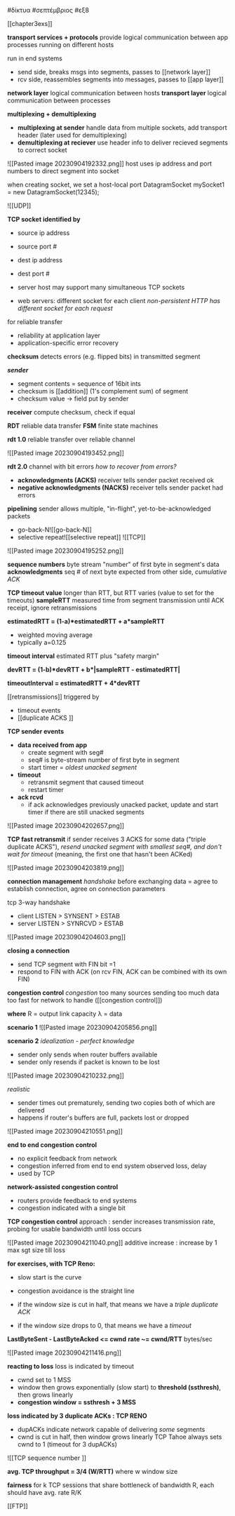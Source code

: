 #δίκτυα #σεπτέμβριος #εξ8

[[chapter3exs]]

**transport services + protocols**
provide logical communication between app processes running on different hosts

run in end systems
- send side, breaks msgs into segments, passes to [[network layer]]
- rcv side, reassembles segments into messages, passes to [[app layer]]

**network layer** logical communication between hosts
**transport layer** logical communication between processes

**multiplexing + demultiplexing**
- **multiplexing at sender** handle data from multiple sockets, add transport header (later used for demultiplexing)
- **demultiplexing at reciever** use header info to deliver recieved segments to correct socket

![[Pasted image 20230904192332.png]]
host uses ip address and port numbers to direct segment into socket

when creating socket, we set a host-local port 
	DatagramSocket mySocket1 = new DatagramSocket(12345);
	
![[UDP]]

**TCP socket identified by**
- source ip address
- source port # 
- dest ip address
- dest port #

- server host may support many simultaneous TCP sockets
- web servers: different socket for each client 
	*non-persistent HTTP has different socket for each request*

for reliable transfer
- reliability at application layer
- application-specific error recovery

**checksum** detects errors (e.g. flipped bits) in transmitted segment

***sender***
- segment contents = sequence of 16bit ints
- checksum is [[addition]] (1's complement sum) of segment 
- checksum value -> field put by sender

**receiver** compute checksum, check if equal

**RDT** reliable data transfer
**FSM** finite state machines

**rdt 1.0** reliable transfer over reliable channel

![[Pasted image 20230904193452.png]]

**rdt 2.0** channel with bit errors 
*how to recover from errors?* 
- **acknowledgments (ACKS)** receiver tells sender packet received ok
- **negative acknowledgments (NACKS)** receiver tells sender packet had errors


**pipelining**
sender allows multiple, "in-flight", yet-to-be-acknowledged packets 
- go-back-N![[go-back-N]]
- selective repeat![[selective repeat]]
![[TCP]]


![[Pasted image 20230904195252.png]]

**sequence numbers** byte stream "number" of first byte in segment's data
**acknowledgments** seq # of next byte expected from other side, *cumulative ACK*

**TCP timeout value** longer than RTT, but RTT varies (value to set for the timeouts)
	**sampleRTT** measured time from segment transmission until ACK receipt, ignore retransmissions

**estimatedRTT = (1-a)\*estimatedRTT + a\*sampleRTT**
- weighted moving average 
- typically a=0.125

**timeout interval** estimated RTT plus "safety margin"

**devRTT = (1-b)\*devRTT + b\*|sampleRTT - estimatedRTT|**

**timeoutInterval = estimatedRTT + 4\*devRTT**

[[retransmissions]] triggered by
- timeout events
- [[duplicate ACKS ]]

**TCP sender events** 
- **data received from app** 
	- create segment with seg#
	- seq# is byte-stream number of first byte in segment
	- start timer = *oldest unacked segment*
- **timeout**
	- retransmit segment that caused timeout
	- restart timer
- **ack rcvd**
	- if ack acknowledges previously unacked packet, update and start timer if there are still unacked segments

![[Pasted image 20230904202657.png]]

**TCP fast retransmit** if sender receives 3 ACKS for some data ("triple duplicate ACKS"), *resend unacked segment with smallest seq#, and don't wait for timeout* (meaning, the first one that hasn't been ACKed)

![[Pasted image 20230904203819.png]]

**connection management**
*handshake* before exchanging data = agree to establish connection, agree on connection parameters

tcp 3-way handshake 
- client LISTEN > SYNSENT > ESTAB
- server LISTEN > SYNRCVD > ESTAB

![[Pasted image 20230904204603.png]]

**closing a connection**
- send TCP segment with FIN bit =1 
- respond to FIN with ACK (on rcv FIN, ACK can be combined with its own FIN)

**congestion control**
*congestion* too many sources sending too much data too fast for network to handle ([[congestion control]])

**where**
R = output link capacity
λ = data

**scenario 1**
![[Pasted image 20230904205856.png]]

**scenario 2**
*idealization - perfect knowledge*
- sender only sends when router buffers available
- sender only resends if packet is known to be lost

![[Pasted image 20230904210232.png]]

*realistic*
- sender times out prematurely, sending two copies both of which are delivered 
- happens if router's buffers are full, packets lost or dropped

![[Pasted image 20230904210551.png]]


**end to end congestion control**
- no explicit feedback from network
- congestion inferred from end to end system observed loss, delay
- used by TCP 

**network-assisted congestion control**
- routers provide feedback to end systems
- congestion indicated with a single bit

**TCP congestion control**
approach : sender increases transmission rate, probing for usable bandwidth until loss occurs

![[Pasted image 20230904211040.png]]
additive increase : increase by 1 max sgt size till loss

**for exercises, with TCP Reno:**
- slow start is the curve
- congestion avoidance is the straight line

- if the window size is cut in half, that means we have a *triple duplicate ACK*
- if the window size drops to 0, that means we have a *timeout*

**LastByteSent - LastByteAcked <= cwnd**
**rate ~= cwnd/RTT** bytes/sec

![[Pasted image 20230904211416.png]]

**reacting to loss**
loss is indicated by timeout 
- cwnd set to 1 MSS
- window then grows exponentially (slow start) to **threshold (ssthresh)**, then grows linearly
- **congestion window = ssthresh + 3 MSS**

**loss indicated by 3 duplicate ACKs : TCP RENO**
- dupACKs indicate network capable of delivering *some* segments
- cwnd is cut in half, then window grows linearly
TCP Tahoe always sets cwnd to 1 (timeout for 3 dupACKs)

![[TCP sequence number ]]

**avg. TCP throughput = 3/4 (W/RTT)**
where w window size

**fairness** for k TCP sessions that share bottleneck of bandwidth R, each should have avg. rate R/K

[[FTP]]